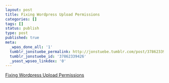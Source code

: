 ```yaml
---
layout: post
title: Fixing Wordpress Upload Permissions
categories: []
tags: []
status: publish
type: post
published: true
meta:
  _wpas_done_all: '1'
  tumblr_jonstuebe_permalink: http://jonstuebe.tumblr.com/post/37862339426/fixing-wordpress-upload-permissions
  tumblr_jonstuebe_id: '37862339426'
  _yoast_wpseo_linkdex: '0'
---
```

[Fixing Wordpress Upload Permissions](http://www.chrisabernethy.com/why-wordpress-asks-connection-info/)